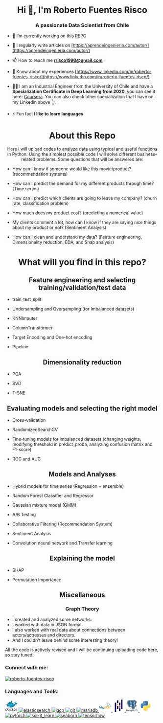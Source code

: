 <h1 align="center">Hi 👋, I'm Roberto Fuentes Risco</h1>
<h3 align="center">A passionate Data Scientist from Chile</h3>

- 🔭 I’m currently working on this REPO
  
- 📝 I regularly write articles on [https://aprendeingenieria.com/autor/](https://aprendeingenieria.com/autor/)

- 📫 How to reach me **rrisco1990@gmail.com**

- 📄 Know about my experiences [https://www.linkedin.com/in/roberto-fuentes-risco/](https://www.linkedin.com/in/roberto-fuentes-risco/)

- :student: I am an Industrial Engineer from the University of Chile and have a **Specialization Certificate in Deep Learning from 2020**, you can see it here: [Coursera](https://www.coursera.org/account/accomplishments/specialization/GBN2WB4SZYRT). You can also check other specialization that I have on my Linkedin above :point_up_2:.

- ⚡ Fun fact **I like to learn languages**

<h1 align="center">About this Repo</h1>

<p align="center"> Here I will upload codes to analyze data using typical and useful functions in Python. Using the simplest possible code I will solve different business-related problems. Some questions that will be answered are:
  
- How can I know if someone would like this movie/product? (recommendation systems)
  
- How can I predict the demand for my different products through time? (Time series)

- How can I predict which clients are going to leave my company? (churn rate, classification problem)

- How much does my product cost? (predicting a numerical value)

- My clients comment a lot, how can I know if they are saying nice things about my product or not? (Sentiment Analysis)

- How can I clean and understand my data? (Feature engineering, Dimensionality reduction, EDA, and Shap analysis)

</p>

<h1 align="center"> What will you find in this repo?  </h1>
<h2 align="center"> Feature engineering and selecting training/validation/test data </h2>

- train_test_split

- Undersampling and Oversampling (for Imbalanced datasets)
 
- KNNImputer
  
- ColumnTransformer
  
- Target Encoding and One-hot encoding

- Pipeline

<h2 align="center"> Dimensionality reduction </h2>

- PCA 

- SVD

- T-SNE
    
<h2 align="center"> Evaluating models and selecting the right model </h2>

- Cross-validation

- RandomizedSearchCV

- Fine-tuning models for imbalanced datasets (changing weights, modifying threshold in predict_proba, analyzing confusion matrix and F1-score)
  
- ROC and AUC 

<h2 align="center"> Models and Analyses </h2>

- Hybrid models for time series (Regression + ensemble)
  
- Random Forest Classifier and Regressor

- Gaussian mixture model (GMM)

- A/B Testing

- Collaborative Filtering (Recommendation System)

- Sentiment Analysis

- Convolution neural network and Transfer learning
  
<h2 align="center"> Explaining the model </h2>

- SHAP 

- Permutation Importance
  
<h2 align="center"> Miscellaneous </h2>
<h3 align="center"> Graph Theory </h3>

* I created and analyzed some networks.
* I worked with data in JSON format.
* I also worked with real data about connections between actors/actresses and directors.
* And I couldn't leave behind some interesting theory!

All the code is actively revised and I will be continuing uploading code here, so stay tuned!




<h3 align="left">Connect with me:</h3>
<p align="left">
<a href="https://linkedin.com/in/roberto-fuentes-risco" target="blank"><img align="center" src="https://raw.githubusercontent.com/rahuldkjain/github-profile-readme-generator/master/src/images/icons/Social/linked-in-alt.svg" alt="roberto-fuentes-risco" height="30" width="40" /></a>
</p>

<h3 align="left">Languages and Tools:</h3>
<p align="left"> <a href="https://www.docker.com/" target="_blank" rel="noreferrer"> <img src="https://raw.githubusercontent.com/devicons/devicon/master/icons/docker/docker-original-wordmark.svg" alt="docker" width="40" height="40"/> </a> <a href="https://www.elastic.co" target="_blank" rel="noreferrer"> <img src="https://www.vectorlogo.zone/logos/elastic/elastic-icon.svg" alt="elasticsearch" width="40" height="40"/> </a> <a href="https://cloud.google.com" target="_blank" rel="noreferrer"> <img src="https://www.vectorlogo.zone/logos/google_cloud/google_cloud-icon.svg" alt="gcp" width="40" height="40"/> </a> <a href="https://git-scm.com/" target="_blank" rel="noreferrer"> <img src="https://www.vectorlogo.zone/logos/git-scm/git-scm-icon.svg" alt="git" width="40" height="40"/> </a> <a href="https://mariadb.org/" target="_blank" rel="noreferrer"> <img src="https://www.vectorlogo.zone/logos/mariadb/mariadb-icon.svg" alt="mariadb" width="40" height="40"/> </a> <a href="https://www.mysql.com/" target="_blank" rel="noreferrer"> <img src="https://raw.githubusercontent.com/devicons/devicon/master/icons/mysql/mysql-original-wordmark.svg" alt="mysql" width="40" height="40"/> </a> <a href="https://pandas.pydata.org/" target="_blank" rel="noreferrer"> <img src="https://raw.githubusercontent.com/devicons/devicon/2ae2a900d2f041da66e950e4d48052658d850630/icons/pandas/pandas-original.svg" alt="pandas" width="40" height="40"/> </a> <a href="https://www.postgresql.org" target="_blank" rel="noreferrer"> <img src="https://raw.githubusercontent.com/devicons/devicon/master/icons/postgresql/postgresql-original-wordmark.svg" alt="postgresql" width="40" height="40"/> </a> <a href="https://www.python.org" target="_blank" rel="noreferrer"> <img src="https://raw.githubusercontent.com/devicons/devicon/master/icons/python/python-original.svg" alt="python" width="40" height="40"/> </a> <a href="https://pytorch.org/" target="_blank" rel="noreferrer"> <img src="https://www.vectorlogo.zone/logos/pytorch/pytorch-icon.svg" alt="pytorch" width="40" height="40"/> </a> <a href="https://scikit-learn.org/" target="_blank" rel="noreferrer"> <img src="https://upload.wikimedia.org/wikipedia/commons/0/05/Scikit_learn_logo_small.svg" alt="scikit_learn" width="40" height="40"/> </a> <a href="https://seaborn.pydata.org/" target="_blank" rel="noreferrer"> <img src="https://seaborn.pydata.org/_images/logo-mark-lightbg.svg" alt="seaborn" width="40" height="40"/> </a> <a href="https://www.tensorflow.org" target="_blank" rel="noreferrer"> <img src="https://www.vectorlogo.zone/logos/tensorflow/tensorflow-icon.svg" alt="tensorflow" width="40" height="40"/> </a> </p>
